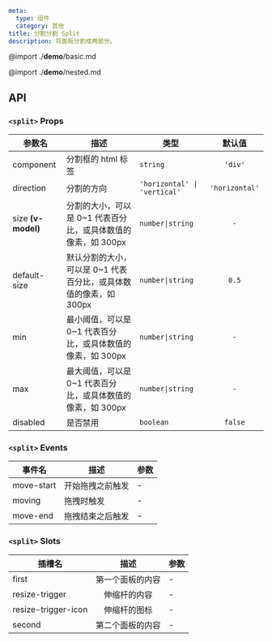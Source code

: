 ```yaml
meta:
  type: 组件
  category: 其他
title: 分割分割 Split
description: 将面板分割成两部分。
```

@import ./__demo__/basic.md

@import ./__demo__/nested.md

## API


### `<split>` Props

|参数名|描述|类型|默认值|
|---|---|---|:---:|
|component|分割框的 html 标签|`string`|`'div'`|
|direction|分割的方向|`'horizontal' \| 'vertical'`|`'horizontal'`|
|size **(v-model)**|分割的大小，可以是 0~1 代表百分比，或具体数值的像素，如 300px|`number\|string`|`-`|
|default-size|默认分割的大小，可以是 0~1 代表百分比，或具体数值的像素，如 300px|`number\|string`|`0.5`|
|min|最小阈值，可以是 0~1 代表百分比，或具体数值的像素，如 300px|`number\|string`|`-`|
|max|最大阈值，可以是 0~1 代表百分比，或具体数值的像素，如 300px|`number\|string`|`-`|
|disabled|是否禁用|`boolean`|`false`|
### `<split>` Events

|事件名|描述|参数|
|---|---|---|
|move-start|开始拖拽之前触发|-|
|moving|拖拽时触发|-|
|move-end|拖拽结束之后触发|-|
### `<split>` Slots

|插槽名|描述|参数|
|---|:---:|---|
|first|第一个面板的内容|-|
|resize-trigger|伸缩杆的内容|-|
|resize-trigger-icon|伸缩杆的图标|-|
|second|第二个面板的内容|-|


